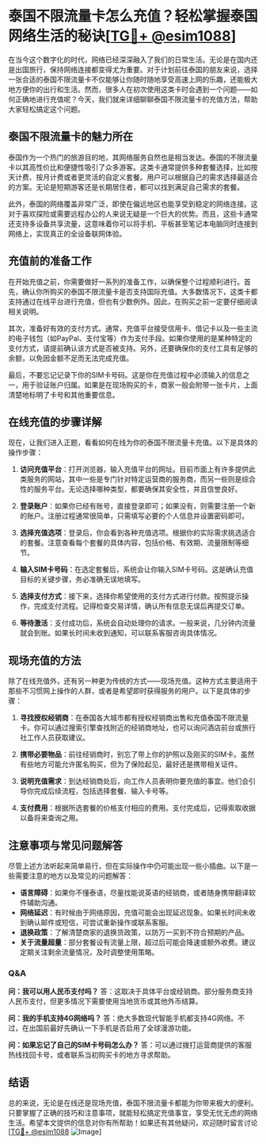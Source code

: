 # 泰国不限流量卡怎么充值？轻松掌握泰国网络生活的秘诀[[TG💪+ @esim1088](https://t.me/s/esim1088)]

在当今这个数字化的时代，网络已经深深融入了我们的日常生活。无论是在国内还是出国旅行，保持网络连接都变得尤为重要。对于计划前往泰国的朋友来说，选择一张合适的泰国不限流量卡不仅能够让你随时随地享受高速上网的乐趣，还能极大地方便你的出行和生活。然而，很多人在初次使用这类卡时会遇到一个问题——如何正确地进行充值呢？今天，我们就来详细聊聊泰国不限流量卡的充值方法，帮助大家轻松搞定这个问题。

## 泰国不限流量卡的魅力所在

泰国作为一个热门的旅游目的地，其网络服务自然也是相当发达。泰国的不限流量卡以其高性价比和便捷性吸引了众多游客。这类卡通常提供多种套餐选择，比如按天计费、按月计费或者更灵活的自定义套餐。用户可以根据自己的需求选择最适合的方案。无论是短期游客还是长期居住者，都可以找到满足自己需求的套餐。

此外，泰国的网络覆盖非常广泛，即使在偏远地区也能享受到稳定的网络连接。这对于喜欢探险或需要远程办公的人来说无疑是一个巨大的优势。而且，这些卡通常还支持多设备共享流量，这意味着你可以将手机、平板甚至笔记本电脑同时连接到网络上，实现真正的全设备联网体验。

## 充值前的准备工作

在开始充值之前，你需要做好一系列的准备工作，以确保整个过程顺利进行。首先，确认你所购买的泰国不限流量卡是否支持国际充值。大多数情况下，这类卡都支持通过在线平台进行充值，但也有少数例外。因此，在购买之前一定要仔细阅读相关说明。

其次，准备好有效的支付方式。通常，充值平台接受信用卡、借记卡以及一些主流的电子钱包（如PayPal、支付宝等）作为支付手段。如果你使用的是某种特定的支付方式，请提前确认该方式是否被支持。另外，还要确保你的支付工具有足够的余额，以免因金额不足而无法完成充值。

最后，不要忘记记录下你的SIM卡号码。这是你在充值过程中必须输入的信息之一，用于验证账户归属。如果是在现场购买的卡，商家一般会附带一张卡片，上面清楚地标明了卡号和其他重要信息。

## 在线充值的步骤详解

现在，让我们进入正题，看看如何在线为你的泰国不限流量卡充值。以下是具体的操作步骤：

1. **访问充值平台**：打开浏览器，输入充值平台的网址。目前市面上有许多提供此类服务的网站，其中一些是专门针对特定运营商的服务商，而另一些则是综合性的服务平台。无论选择哪种类型，都要确保其安全性，并且信誉良好。

2. **登录账户**：如果你已经有账号，直接登录即可；如果没有，则需要注册一个新的账户。注册过程通常很简单，只需填写必要的个人信息并设置密码即可。

3. **选择充值选项**：登录后，你会看到各种充值选项。根据你的实际需求挑选适合的套餐。注意查看每个套餐的具体内容，包括价格、有效期、流量限制等细节。

4. **输入SIM卡号码**：在选定套餐后，系统会让你输入SIM卡号码。这是确认充值目标的关键步骤，务必准确无误地填写。

5. **选择支付方式**：接下来，选择你希望使用的支付方式进行付款。按照提示操作，完成支付流程。记得检查交易详情，确认所有信息无误后再提交订单。

6. **等待激活**：支付成功后，系统会自动处理你的请求。一般来说，几分钟内流量就会到账。如果长时间未收到通知，可以联系客服咨询具体情况。

## 现场充值的方法

除了在线充值外，还有另一种更为传统的方式——现场充值。这种方式主要适用于那些不习惯网上操作的人群，或者是希望即时获得服务的用户。以下是具体的步骤：

1. **寻找授权经销商**：在泰国各大城市都有授权经销商出售和充值泰国不限流量卡。你可以通过搜索引擎查找附近的经销商地址，也可以询问酒店前台或旅行社工作人员获取建议。

2. **携带必要物品**：前往经销商时，别忘了带上你的护照以及刚买的SIM卡。虽然有些地方可能允许匿名购买，但为了保险起见，最好还是携带相关证件。

3. **说明充值需求**：到达经销商处后，向工作人员表明你要充值的事宜。他们会引导你完成后续流程，包括选择套餐、输入卡号等。

4. **支付费用**：根据所选套餐的价格支付相应的费用。支付完成后，记得索取收据以备将来查询之用。

## 注意事项与常见问题解答

尽管上述方法听起来简单易行，但在实际操作中仍可能出现一些小插曲。以下是一些需要注意的地方以及常见的问题解答：

- **语言障碍**：如果你不懂泰语，尽量找能说英语的经销商，或者随身携带翻译软件辅助沟通。
- **网络延迟**：有时候由于网络原因，充值可能会出现延迟现象。如果长时间未收到确认邮件或短信，可尝试重新操作或联系客服。
- **退换政策**：了解清楚商家的退换货政策，以防万一买到不符合预期的产品。
- **关于流量超量**：部分套餐设有流量上限，超过后可能会降速或额外收费。建议定期关注剩余流量情况，及时调整使用策略。

### Q&A

**问：我可以用人民币支付吗？**
答：这取决于具体平台或经销商。部分服务商支持人民币支付，但更多情况下需要使用当地货币或其他外币结算。

**问：我的手机支持4G网络吗？**
答：绝大多数现代智能手机都支持4G网络。不过，在出国前最好先确认一下手机是否启用了全球漫游功能。

**问：如果忘记了自己的SIM卡号码怎么办？**
答：可以通过拨打运营商提供的客服热线找回卡号，或者联系当初购买卡的地方寻求帮助。

## 结语

总的来说，无论是在线还是现场充值，泰国不限流量卡都能为你带来极大的便利。只要掌握了正确的技巧和注意事项，就能轻松搞定充值事宜，享受无忧无虑的网络生活。希望本文提供的信息对你有所帮助！如果还有其他疑问，欢迎随时留言讨论[[TG💪+ @esim1088](https://t.me/s/esim1088) ![Image](https://i.postimg.cc/4NQfJmqS/Snipaste-2025-05-13-00-14-12.png)]